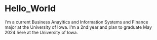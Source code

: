 # Hello_World

I'm a current Business Anayltics and Information Systems and Finance major at the University of Iowa.
I'm a 2nd year and plan to graduate May 2024 here at the University of Iowa.
